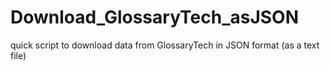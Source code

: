 # Download_GlossaryTech_asJSON
quick script to download data from GlossaryTech in JSON format (as a text file)
